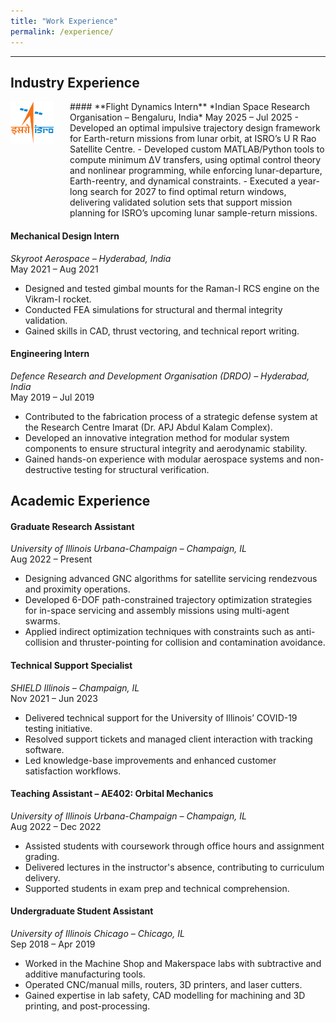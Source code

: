 ```yaml
---
title: "Work Experience"
permalink: /experience/
---
```


---
## Industry Experience

<div style="display:flex; align-items:flex-start;">
  <div style="flex:0 0 80px;">
    <img src="/assets/images/isro_logo.png" alt="ISRO Logo" width="70">
  </div>
  <div style="margin-left:15px;">
    #### **Flight Dynamics Intern**  
    *Indian Space Research Organisation – Bengaluru, India*  
    May 2025 – Jul 2025  
      - Developed an optimal impulsive trajectory design framework for Earth-return missions from lunar orbit, at ISRO’s U R Rao Satellite Centre.  
      - Developed custom MATLAB/Python tools to compute minimum ΔV transfers, using optimal control theory and nonlinear programming, while enforcing lunar-departure, Earth-reentry, and dynamical constraints.  
      - Executed a year-long search for 2027 to find optimal return windows, delivering validated solution sets that support mission planning for ISRO’s upcoming lunar sample-return missions.
  </div>
</div>



#### **Mechanical Design Intern**  
*Skyroot Aerospace – Hyderabad, India*  
May 2021 – Aug 2021  
  - Designed and tested gimbal mounts for the Raman-I RCS engine on the Vikram-I rocket.  
  - Conducted FEA simulations for structural and thermal integrity validation.  
  - Gained skills in CAD, thrust vectoring, and technical report writing.

#### **Engineering Intern**  
*Defence Research and Development Organisation (DRDO) – Hyderabad, India*  
May 2019 – Jul 2019  
  - Contributed to the fabrication process of a strategic defense system at the Research Centre Imarat (Dr. APJ Abdul Kalam Complex).  
  - Developed an innovative integration method for modular system components to ensure structural integrity and aerodynamic stability.  
  - Gained hands-on experience with modular aerospace systems and non-destructive testing for structural verification.

## Academic Experience

#### **Graduate Research Assistant**  
*University of Illinois Urbana-Champaign – Champaign, IL*  
Aug 2022 – Present 
  - Designing advanced GNC algorithms for satellite servicing rendezvous and proximity operations.  
  - Developed 6-DOF path-constrained trajectory optimization strategies for in-space servicing and assembly missions using multi-agent swarms.  
  - Applied indirect optimization techniques with constraints such as anti-collision and thruster-pointing for collision and contamination avoidance.

#### **Technical Support Specialist**  
*SHIELD Illinois – Champaign, IL*  
Nov 2021 – Jun 2023  
  - Delivered technical support for the University of Illinois’ COVID-19 testing initiative.  
  - Resolved support tickets and managed client interaction with tracking software.  
  - Led knowledge-base improvements and enhanced customer satisfaction workflows.

#### **Teaching Assistant – AE402: Orbital Mechanics**  
*University of Illinois Urbana-Champaign – Champaign, IL*  
Aug 2022 – Dec 2022  
  - Assisted students with coursework through office hours and assignment grading.  
  - Delivered lectures in the instructor's absence, contributing to curriculum delivery.  
  - Supported students in exam prep and technical comprehension.

#### **Undergraduate Student Assistant**  
*University of Illinois Chicago – Chicago, IL*  
Sep 2018 – Apr 2019  
  - Worked in the Machine Shop and Makerspace labs with subtractive and additive manufacturing tools.  
  - Operated CNC/manual mills, routers, 3D printers, and laser cutters.  
  - Gained expertise in lab safety, CAD modelling for machining and 3D printing, and post-processing.
